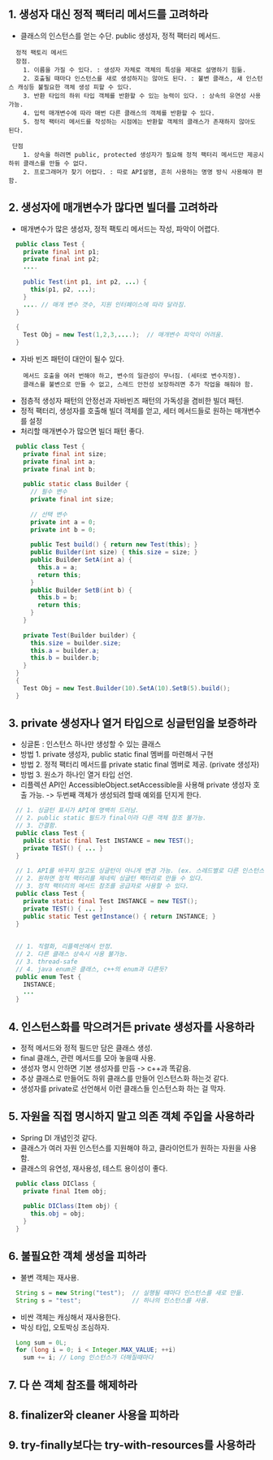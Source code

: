 ## 1. 생성자 대신 정적 팩터리 메서드를 고려하라

  - 클래스의 인스턴스를 얻는 수단. public 생성자, 정적 팩터리 메서드.
```
  정적 팩토리 메서드 
  장점.
    1. 이름을 가질 수 있다. : 생성자 자체로 객체의 특성을 제대로 설명하기 힘듦.
    2. 호출될 때마다 인스턴스를 새로 생성하지는 않아도 된다. : 불변 클래스, 새 인스턴스 캐싱등 불필요한 객체 생성 피할 수 있다.
    3. 반환 타입의 하위 타입 객체를 반환할 수 있는 능력이 있다. : 상속의 유연성 사용 가능.
    4. 입력 매개변수에 따라 매번 다른 클래스의 객체를 반환할 수 있다.
    5. 정적 팩터리 메서드를 작성하는 시점에는 반환할 객체의 클래스가 존재하지 않아도 된다.
    
 단점
    1. 상속을 하려면 public, protected 생성자가 필요해 정적 팩터리 메서드만 제공시 하위 클래스를 만들 수 없다.
    2. 프로그래머가 찾기 어렵다. : 따로 API설명, 흔히 사용하는 명명 방식 사용해야 편함.
```

## 2. 생성자에 매개변수가 많다면 빌더를 고려하라
  
  - 매개변수가 많은 생성자, 정적 팩토리 메서드는 작성, 파악이 어렵다.
```java
  public class Test {
    private final int p1;
    private final int p2;
    ....
    
    public Test(int p1, int p2, ...) {
      this(p1, p2, ...);
    }
    .... // 매개 변수 갯수, 지원 인터페이스에 따라 달라짐.
  }
  
  {
    Test Obj = new Test(1,2,3,....);  // 매개변수 파악이 어려움.
  }
```
  - 자바 빈즈 패턴이 대안이 될수 있다.
```
    메서드 호출을 여러 번해야 하고, 변수의 일관성이 무너짐. (세터로 변수지정).
    클래스를 불변으로 만들 수 없고, 스레드 안전성 보장하려면 추가 작업을 해줘야 함.
```
  - 점층적 생성자 패턴의 안정선과 자바빈즈 패턴의 가독성을 겸비한 빌더 패턴.
  - 정적 팩터리, 생성자를 호출해 빌더 객체를 얻고, 세터 메서드들로 원하는 매개변수를 설정
  - 처리할 매개변수가 많으면 빌더 패턴 좋다.
```java
  public class Test {
    private final int size;
    private final int a;
    private final int b;
   
    public static class Builder {
      // 필수 변수
      private final int size;
      
      // 선택 변수
      private int a = 0;
      private int b = 0;
      
      public Test build() { return new Test(this); }
      public Builder(int size) { this.size = size; }
      public Builder SetA(int a) {
        this.a = a;
        return this;
      }
      public Builder SetB(int b) {
        this.b = b;
        return this;
      }
    }
    
    private Test(Builder builder) {
      this.size = builder.size;
      this.a = builder.a;
      this.b = builder.b;
    }
  }
  {
    Test Obj = new Test.Builder(10).SetA(10).SetB(5).build();
  }
```

## 3. private 생성자나 열거 타입으로 싱글턴임을 보증하라

  - 싱글톤 : 인스턴스 하나만 생성할 수 있는 클래스
  - 방법 1. private 생성자, public static final 멤버를 마련해서 구현
  - 방법 2. 정적 팩터리 메서드를 private static final 멤버로 제공. (private 생성자)
  - 방법 3. 원소가 하나인 열거 타입 선언.
  - 리플렉션 API인 AccessibleObject.setAccessible을 사용해 private 생성자 호출 가능. -> 두번째 객체가 생성되려 할때 예외를 던지게 한다.
```java
  // 1. 싱글턴 표시가 API에 명백히 드러남.
  // 2. public static 필드가 final이라 다른 객체 참조 불가능.
  // 3. 간결함.
  public class Test {
    public static final Test INSTANCE = new TEST();
    private TEST() { ... }
  }
  
  // 1. API를 바꾸지 않고도 싱글턴이 아니게 변경 가능. (ex. 스레드별로 다른 인스턴스를 넘겨주게 할 수 있다.)
  // 2. 원하면 정적 팩터리를 제네릭 싱글턴 팩터리로 만들 수 있다.
  // 3. 정적 팩터리의 메서드 참조를 공급자로 사용할 수 있다.
  public class Test {
    private static final Test INSTANCE = new TEST();
    private TEST() { ... }
    public static Test getInstance() { return INSTANCE; }
  }
  
  
  // 1. 직렬화, 리플렉션에서 안정.
  // 2. 다른 클래스 상속시 사용 불가능.
  // 3. thread-safe
  // 4. java enum은 클래스, c++의 enum과 다른듯?
  public enum Test {
    INSTANCE;
    ...
  }
```

## 4. 인스턴스화를 막으려거든 private 생성자를 사용하라

  - 정적 메서드와 정적 필드만 담은 클래스 생성.
  - final 클래스, 관련 메서드를 모아 놓을때 사용.
  - 생성자 명시 안하면 기본 생성자를 만듬 -> c++과 똑같음.
  - 추상 클래스로 만들어도 하위 클래스를 만들어 인스턴스화 하는것 같다.
  - 생성자를 private로 선언해서 이런 클래스들 인스턴스화 하는 걸 막자.

## 5. 자원을 직접 명시하지 말고 의존 객체 주입을 사용하라

  - Spring DI 개념인것 같다.
  - 클래스가 여러 자원 인스턴스를 지원해야 하고, 클라이언트가 원하는 자원을 사용함.
  - 클래스의 유연성, 재사용성, 테스트 용이성이 좋다.
```java
  public class DIClass {
    private final Item obj;
    
    public DIClass(Item obj) {
      this.obj = obj;
    }
  }
```

## 6. 불필요한 객체 생성을 피하라

  - 불변 객체는 재사용.
```java
  String s = new String("test");  // 실행될 떄마다 인스턴스를 새로 만듦.
  String s = "test";              // 하나의 인스턴스를 사용.
```

  - 비싼 객체는 캐싱해서 재사용한다.
  - 박싱 타입, 오토박싱 조심하자.
```java
  Long sum = 0L;
  for (long i = 0; i < Integer.MAX_VALUE; ++i)
    sum += i; // Long 인스턴스가 더해질때마다 
```

## 7. 다 쓴 객체 참조를 해제하라
## 8. finalizer와 cleaner 사용을 피하라
## 9. try-finally보다는 try-with-resources를 사용하라
